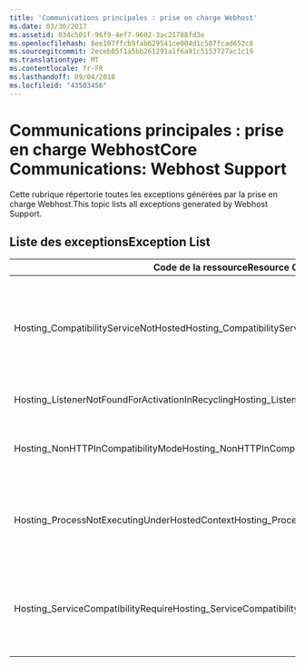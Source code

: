 ```yaml
---
title: 'Communications principales : prise en charge Webhost'
ms.date: 03/30/2017
ms.assetid: 034c501f-96f9-4ef7-9602-3ac21788fd3e
ms.openlocfilehash: 8ee107ffcb9fab629541ce004d1c587fcad652c8
ms.sourcegitcommit: 2eceb05f1a5bb261291a1f6a91c5153727ac1c19
ms.translationtype: MT
ms.contentlocale: fr-FR
ms.lasthandoff: 09/04/2018
ms.locfileid: "43503456"
---
```

# <a name="core-communications-webhost-support"></a><span data-ttu-id="a4be2-102">Communications principales : prise en charge Webhost</span><span class="sxs-lookup"><span data-stu-id="a4be2-102">Core Communications: Webhost Support</span></span>

<span data-ttu-id="a4be2-103">Cette rubrique répertorie toutes les exceptions générées par la prise en charge Webhost.</span><span class="sxs-lookup"><span data-stu-id="a4be2-103">This topic lists all exceptions generated by Webhost Support.</span></span>

## <a name="exception-list"></a><span data-ttu-id="a4be2-104">Liste des exceptions</span><span class="sxs-lookup"><span data-stu-id="a4be2-104">Exception List</span></span>

|<span data-ttu-id="a4be2-105">Code de la ressource</span><span class="sxs-lookup"><span data-stu-id="a4be2-105">Resource Code</span></span>|<span data-ttu-id="a4be2-106">Chaîne de la ressource</span><span class="sxs-lookup"><span data-stu-id="a4be2-106">Resource String</span></span>|
|-------------------|---------------------|
|<span data-ttu-id="a4be2-107">Hosting_CompatibilityServiceNotHosted</span><span class="sxs-lookup"><span data-stu-id="a4be2-107">Hosting_CompatibilityServiceNotHosted</span></span>|<span data-ttu-id="a4be2-108">Ce service requiert la compatibilité ASP.NET.</span><span class="sxs-lookup"><span data-stu-id="a4be2-108">This service requires ASP.NET compatibility.</span></span> <span data-ttu-id="a4be2-109">Il doit également être hébergé dans IIS.</span><span class="sxs-lookup"><span data-stu-id="a4be2-109">It must also be hosted in IIS.</span></span> <span data-ttu-id="a4be2-110">Hébergez le service dans IIS en activant la compatibilité ASP.NET dans Web.config ou affectez à la propriété AspNetCompatibilityRequirementsAttribute.AspNetCompatibilityRequirementsMode une valeur autre que Required.</span><span class="sxs-lookup"><span data-stu-id="a4be2-110">Either host the service in IIS with ASP.NET compatibility turned on in Web.config or set the AspNetCompatibilityRequirementsAttribute.AspNetCompatibilityRequirementsMode property to a value other than Required.</span></span>|
|<span data-ttu-id="a4be2-111">Hosting_ListenerNotFoundForActivationInRecycling</span><span class="sxs-lookup"><span data-stu-id="a4be2-111">Hosting_ListenerNotFoundForActivationInRecycling</span></span>|<span data-ttu-id="a4be2-112">Aucun canal n'écoute activement au niveau de l'adresse spécifiée.</span><span class="sxs-lookup"><span data-stu-id="a4be2-112">No channel is actively listening at the specified address.</span></span> <span data-ttu-id="a4be2-113">En cas de recyclage d'une application, le service est fermé.</span><span class="sxs-lookup"><span data-stu-id="a4be2-113">If an application is recycling, the service is closed.</span></span>|
|<span data-ttu-id="a4be2-114">Hosting_NonHTTPInCompatibilityMode</span><span class="sxs-lookup"><span data-stu-id="a4be2-114">Hosting_NonHTTPInCompatibilityMode</span></span>|<span data-ttu-id="a4be2-115">Les seuls protocoles pris en charge sous compatibilité ASP.NET sont HTTP et HTTPS.</span><span class="sxs-lookup"><span data-stu-id="a4be2-115">The only protocols that are supported under ASP.NET compatibility are HTTP and HTTPS.</span></span> <span data-ttu-id="a4be2-116">Supprimez le point de terminaison spécifié ou désactivez la compatibilité ASP.NET pour l'application concernée.</span><span class="sxs-lookup"><span data-stu-id="a4be2-116">Remove the specified endpoint or disable ASP.NET compatibility for the application.</span></span>|
|<span data-ttu-id="a4be2-117">Hosting_ProcessNotExecutingUnderHostedContext</span><span class="sxs-lookup"><span data-stu-id="a4be2-117">Hosting_ProcessNotExecutingUnderHostedContext</span></span>|<span data-ttu-id="a4be2-118">Le processus d’hébergement spécifié ne peut pas être appelé au sein de l’environnement d’hébergement actuel.</span><span class="sxs-lookup"><span data-stu-id="a4be2-118">The specified hosting process cannot be invoked within the current hosting environment.</span></span> <span data-ttu-id="a4be2-119">Cette API nécessite que l'application effectuant l'appel soit hébergée dans les Services Internet (IIS) ou dans les services d'activation Windows (Windows Process Activation Service, WAS).</span><span class="sxs-lookup"><span data-stu-id="a4be2-119">This API requires that the calling application be hosted in Internet Information Services or Windows Process Activation Service.</span></span>|
|<span data-ttu-id="a4be2-120">Hosting_ServiceCompatibilityRequire</span><span class="sxs-lookup"><span data-stu-id="a4be2-120">Hosting_ServiceCompatibilityRequire</span></span>|<span data-ttu-id="a4be2-121">Le service ne peut pas être activé car il requiert la compatibilité ASP.NET.</span><span class="sxs-lookup"><span data-stu-id="a4be2-121">The service cannot be activated because it requires ASP.NET compatibility.</span></span> <span data-ttu-id="a4be2-122">La compatibilité ASP.NET n'est pas activée pour cette application.</span><span class="sxs-lookup"><span data-stu-id="a4be2-122">ASP.NET compatibility is not enabled for this application.</span></span> <span data-ttu-id="a4be2-123">Activez la compatibilité ASP.NET dans le fichier Web.config ou définissez la compatibilité AspNetCompatibilityRequirementsAttribute.AspNetCompatibility.</span><span class="sxs-lookup"><span data-stu-id="a4be2-123">Either enable ASP.NET compatibility in Web.config file or set the AspNetCompatibilityRequirementsAttribute.AspNetCompatibility.</span></span>|
